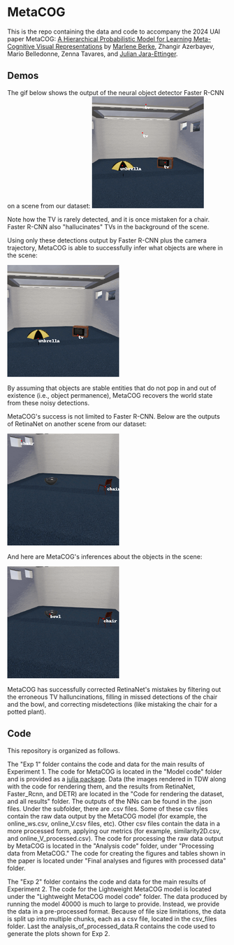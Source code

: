 # MetaCOG

This is the repo containing the data and code to accompany the 2024 UAI paper MetaCOG: [A Hierarchical Probabilistic Model for Learning Meta-Cognitive Visual Representations](./MetaCOG_UAI_2024.pdf) by [Marlene Berke](https://marleneberke.github.io/), Zhangir Azerbayev, Mario Belledonne, Zenna Tavares, and [Julian Jara-Ettinger](https://compdevlab.yale.edu/).

## Demos
The gif below shows the output of the neural object detector Faster R-CNN on a scene from our dataset: 
![faster_rcnn_scene6.gif](demos/faster_rcnn_scene6.gif)

Note how the TV is rarely detected, and it is once mistaken for a chair. Faster R-CNN also "hallucinates" TVs in the background of the scene.

Using only these detections output by Faster R-CNN plus the camera trajectory, MetaCOG is able to successfully infer what objects are where in the scene:

![metacog_faster_rcnn_scene6.gif](demos/metacog_faster_rcnn_scene6.gif)

By assuming that objects are stable entities that do not pop in and out of existence (i.e., object permanence), MetaCOG recovers the world state from these noisy detections.

MetaCOG's success is not limited to Faster R-CNN. Below are the outputs of RetinaNet on another scene from our dataset:

![retinanet_scene36.gif](demos/retinanet_scene36.gif)


And here are MetaCOG's inferences about the objects in the scene:

![metacog_retinanet_scene36.gif](demos/metacog_retinanet_scene36.gif)

MetaCOG has successfully corrected RetinaNet's mistakes by filtering out the erroneous TV halluncinations, filling in missed detections of the chair and the bowl, and correcting misdetections (like mistaking the chair for a potted plant).


## Code
This repository is organized as follows.

The "Exp 1" folder contains the code and data for the main results of Experiment 1. The code for MetaCOG is located in the "Model code" folder and is provided as a [julia package](https://julialang.org/packages/). Data (the images rendered in TDW along with the code for rendering them, and the results from RetinaNet, Faster_Rcnn, and DETR) are located in the "Code for rendering the dataset, and all results" folder. The outputs of the NNs can be found in the .json files. Under the subfolder, there are .csv files. Some of these csv files contain the raw data output by the MetaCOG model (for example, the online_ws.csv, online_V.csv files, etc). Other csv files contain the data in a more processed form, applying our metrics (for example, similarity2D.csv, and online_V_processed.csv). The code for processing the raw data output by MetaCOG is located in the "Analysis code" folder, under "Processing data from MetaCOG." The code for creating the figures and tables shown in the paper is located under "Final analyses and figures with processed data" folder.

The "Exp 2" folder contains the code and data for the main results of Experiment 2. The code for the Lightweight MetaCOG model is located under the "Lightweight MetaCOG model code" folder. The data produced by running the model 40000 is much to large to provide. Instead, we provide the data in a pre-processed format. Because of file size limitations, the data is split up into multiple chunks, each as a csv file, located in the csv_files folder. Last the analysis_of_processed_data.R contains the code used to generate the plots shown for Exp 2.
